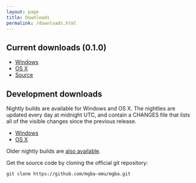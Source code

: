 ```yaml
---
layout: page
title: Downloads
permalink: /downloads.html
---
```


Current downloads (0.1.0)
-------------------------

* [Windows](https://endrift.com/files/mgba/mGBA-0.1.0-win32.7z)
* [OS X](https://endrift.com/files/mgba/mGBA-0.1.0-osx.zip)
* [Source](https://github.com/mgba-emu/mgba/archive/0.1.0.tar.gz)

Development downloads
---------------------

Nightly builds are available for Windows and OS X. The nightlies are updated every day at midnight UTC, and contain a CHANGES file that lists all of the visible changes since the previous release.

* [Windows](https://endrift.com/mgba/nightlies/mGBA-nightly-latest-win32.tar.gz)
* [OS X](https://endrift.com/mgba/nightlies/mGBA-nightly-latest-osx.tar.gz)

Older nightly builds are [also available](https://endrift.com/mgba/nightlies/).

Get the source code by cloning the official git repository:

    git clone https://github.com/mgba-emu/mgba.git
